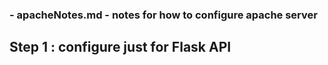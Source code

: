 ### - apacheNotes.md - notes for how to configure apache server

## Step 1 : configure just for Flask API


